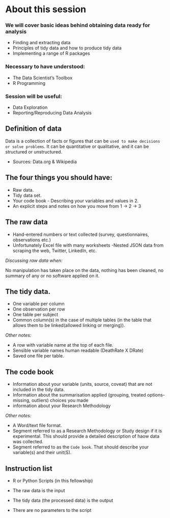 # About this session
### We will cover basic ideas behind obtaining data ready for analysis

- Finding and extracting data
- Principles of tidy data and how to produce tidy data
- Implementing a range of R packages

### Necessary to have understood:

- The Data Scientist’s Toolbox
- R Programming

### Session will be useful:

- Data Exploration
- Reporting/Reproducing Data Analysis

## Definition of data

Data is a collection of facts or figures that can be `used to make decisions or solve problems`. It can be quantitative or qualitative, and it can be structured or unstructured.

- Sources: Data.org & Wikipedia

## The four things you should have:

- Raw data.
- Tidy data set.
- Your code book - Describing your variables and values in 2.
- An explicit steps and notes on how you move from 1 -> 2 -> 3

## The raw data

- Hand-entered numbers or text collected (survey, questionnaires, observations etc.)
- Unfortunately Excel file with many worksheets
-Nested JSON data from scraping the web, Twitter, LinkedIn, etc.

*Discussing raw data when:*

No manipulation has taken place on the data, nothing has been cleaned, no summary of any or no software applied on it.

## The tidy data.

- One variable per column
- One observation per row
- One table per subject
- Common column(s) in the case of multiple tables (in the table that allows them to be linked(allowed linking or merging)).

*Other notes:*

- A row with variable name at the top of each file.
- Sensible variable names human readable (DeathRate X DRate)
- Saved one file per table.

## The code book

- Information about your variable (units, source, coveat) that are not included in the tidy data.
- Information about the summarisation applied (grouping, treated options-missing, outliers) choices you made
- information about your Research Methodology

*Other notes:*

- A Word/text file format.
- Segment referred to as a Research Methodology or Study design if it is experimental. This should provide a detailed description of haow data was collected.
- Segment referred to as the `Code book`. That should describe your variable(s) and their unit(S).

## Instruction list

- R or Python Scripts (in this fellowship)

- The raw data is the input

- The tidy data (the processed data) is the output

- There are no parameters to the script